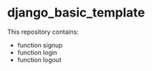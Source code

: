 # django_basic_template

This repository contains:
- function signup
- function login
- function logout
